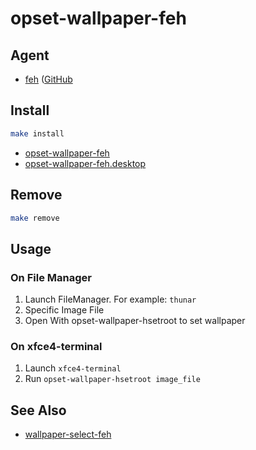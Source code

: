 
# opset-wallpaper-feh


## Agent

* [feh](https://feh.finalrewind.org/) ([GitHub](https://github.com/derf/feh)




## Install

``` sh
make install
```

* [opset-wallpaper-feh](opset-wallpaper-feh)
* [opset-wallpaper-feh.desktop](opset-wallpaper-feh.desktop)

## Remove

``` sh
make remove
```

## Usage

### On File Manager

1. Launch FileManager. For example: `thunar`
2. Specific Image File
3. Open With opset-wallpaper-hsetroot to set wallpaper

### On xfce4-terminal

1. Launch `xfce4-terminal`
2. Run `opset-wallpaper-hsetroot image_file`


## See Also

* [wallpaper-select-feh](https://github.com/samwhelp/note-about-fzf/tree/gh-pages/_demo/project/wallpaper-select/wallpaper-select-feh)
